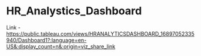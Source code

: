 # HR_Analystics_Dashboard
Link - https://public.tableau.com/views/HRANALYTICSDASHBOARD_16897052335940/Dashboard1?:language=en-US&:display_count=n&:origin=viz_share_link
